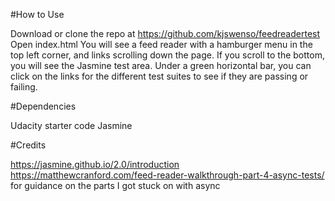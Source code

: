 #How to Use

Download or clone the repo at https://github.com/kjswenso/feedreadertest
Open index.html 
You will see a feed reader with a hamburger menu in the top left corner, and links scrolling down the page. If you scroll to the bottom, you will see the Jasmine test area.
Under a green horizontal bar, you can click on the links for the different test suites to see if they are passing or failing. 

#Dependencies

Udacity starter code
Jasmine

#Credits 

https://jasmine.github.io/2.0/introduction
https://matthewcranford.com/feed-reader-walkthrough-part-4-async-tests/ for guidance on the parts I got stuck on with async
